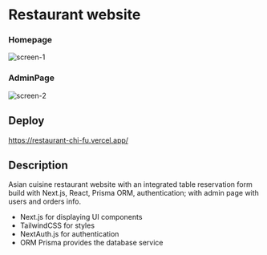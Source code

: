 # Restaurant website

### Homepage
![screen-1](https://github.com/AlexPirko/restaurant-chi_fu/assets/105494280/a49ad2c1-d3ed-49fe-9c8a-ba8057d92d98)

### AdminPage
![screen-2](https://github.com/AlexPirko/restaurant-chi_fu/assets/105494280/ad65211c-0f53-484b-a6d0-a18db202060c)

## Deploy

https://restaurant-chi-fu.vercel.app/

## Description

Asian cuisine restaurant website with an integrated table reservation form build with Next.js, React, Prisma ORM, authentication; with admin page with users and orders info.

- Next.js for displaying UI components
- TailwindCSS for styles
- NextAuth.js for authentication
- ORM Prisma provides the database service
